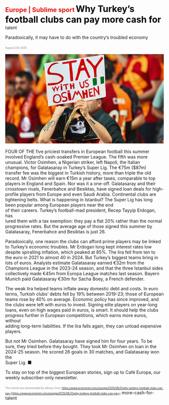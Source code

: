 <span style="color:#E3120B; font-size:14.9pt; font-weight:bold;">Europe | Sublime sport</span>
<span style="color:#000000; font-size:21.0pt; font-weight:bold;">Why Turkey’s football clubs can pay more cash for</span>
talent

Paradoxically, it may have to do with the country’s troubled economy

<span style="color:#808080; font-size:6.2pt;">August 21st 2025</span>
  

![](../images/039_Why_Turkeys_football_clubs_can_pay_more_cash_for_talent/p0164_img01.jpeg)
  
FOUR OF THE five priciest transfers in European football this summer  
involved England’s cash-soaked Premier League. The fifth was more  
unusual. Victor Osimhen, a Nigerian striker, left Napoli, the Italian  
champions, for Galatasaray in Turkey’s Super Lig. The €75m ($87m)  
transfer fee was the biggest in Turkish history, more than triple the old  
record. Mr Osimhen will earn €15m a year after taxes, comparable to top  
players in England and Spain. Nor was it a one-off. Galatasaray and their  
crosstown rivals, Fenerbahce and Besiktas, have signed loan deals for high-  
profile players from Europe and even Saudi Arabia. Continental clubs are  
tightening belts. What is happening in Istanbul?
The Super Lig has long been popular among European players near the end  
of their careers. Turkey’s football-mad president, Recep Tayyip Erdogan, has  
lured them with a tax exemption: they pay a flat 20% rather than the normal  
progressive rates. But the average age of those signed this summer by  
Galatasaray, Fenerbahce and Besiktas is just 26.

Paradoxically, one reason the clubs can afford prime players may be linked  
to Turkey’s economic troubles. Mr Erdogan long kept interest rates low  
despite spiralling inflation, which peaked at 85%. The lira fell from ten to  
the euro in 2021 to almost 40 in 2024. But Turkey’s biggest teams bring in  
lots of euros. Analysts estimate Galatasaray earned €32m from the  
Champions League in the 2023-24 season, and that the three Istanbul sides  
collectively made €45m from Europa League matches last season. Bayern  
Munich paid Galatasaray €30m for Sacha Boey, a French defender.

The weak lira helped teams inflate away domestic debt and costs. In euro  
terms, Turkish clubs’ debts fell by 19% between 2019-23; those of European  
teams rose by 40% on average. Economic policy has since improved, and  
the clubs were left with euros to invest. Signing elite players on year-long  
loans, even on high wages paid in euros, is smart. It should help the clubs  
progress further in European competitions, which earns more euros, without  
adding long-term liabilities. If the lira falls again, they can unload expensive  
players.

But not Mr Osimhen. Galatasaray have signed him for four years. To be  
sure, they tried before they bought. They took Mr Osimhen on loan in the  
2024-25 season. He scored 26 goals in 30 matches, and Galatasaray won the  
Super Lig. ■

To stay on top of the biggest European stories, sign up to Café Europa, our  
weekly subscriber-only newsletter.

<span style="color:#808080; font-size:6.2pt;">This article was downloaded by zlibrary from [https://www.economist.com//europe/2025/08/21/why-turkeys-football-clubs-can-pay-](https://www.economist.com//europe/2025/08/21/why-turkeys-football-clubs-can-pay-)</span>
more-cash-for-talent